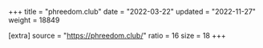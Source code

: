 +++
title = "phreedom.club"
date = "2022-03-22"
updated = "2022-11-27"
weight = 18849

[extra]
source = "https://phreedom.club/"
ratio = 16
size = 18
+++
